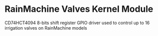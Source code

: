 # RainMachine Valves Kernel Module

CD74HCT4094 8-bits shift register GPIO driver used to control up to 16 
irrigation valves on RainMachine models

